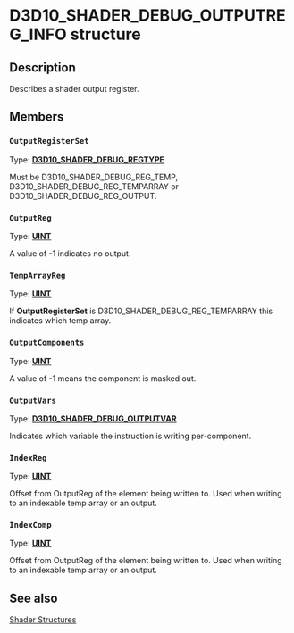 # D3D10_SHADER_DEBUG_OUTPUTREG_INFO structure

## Description

Describes a shader output register.

## Members

### `OutputRegisterSet`

Type: **[D3D10_SHADER_DEBUG_REGTYPE](https://learn.microsoft.com/windows/win32/api/d3d10_1shader/ne-d3d10_1shader-d3d10_shader_debug_regtype)**

Must be D3D10_SHADER_DEBUG_REG_TEMP, D3D10_SHADER_DEBUG_REG_TEMPARRAY or D3D10_SHADER_DEBUG_REG_OUTPUT.

### `OutputReg`

Type: **[UINT](https://learn.microsoft.com/windows/desktop/WinProg/windows-data-types)**

A value of -1 indicates no output.

### `TempArrayReg`

Type: **[UINT](https://learn.microsoft.com/windows/desktop/WinProg/windows-data-types)**

If **OutputRegisterSet** is D3D10_SHADER_DEBUG_REG_TEMPARRAY this indicates which temp array.

### `OutputComponents`

Type: **[UINT](https://learn.microsoft.com/windows/desktop/WinProg/windows-data-types)**

A value of -1 means the component is masked out.

### `OutputVars`

Type: **[D3D10_SHADER_DEBUG_OUTPUTVAR](https://learn.microsoft.com/windows/win32/api/d3d10_1shader/ns-d3d10_1shader-d3d10_shader_debug_outputvar)**

Indicates which variable the instruction is writing per-component.

### `IndexReg`

Type: **[UINT](https://learn.microsoft.com/windows/desktop/WinProg/windows-data-types)**

Offset from OutputReg of the element being written to. Used when writing to an indexable temp array or an output.

### `IndexComp`

Type: **[UINT](https://learn.microsoft.com/windows/desktop/WinProg/windows-data-types)**

Offset from OutputReg of the element being written to. Used when writing to an indexable temp array or an output.

## See also

[Shader Structures](https://learn.microsoft.com/windows/desktop/direct3d10/d3d10-graphics-reference-d3d10-shader-structures)